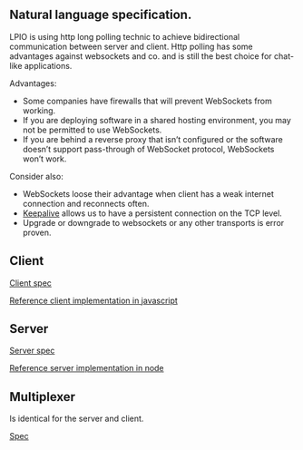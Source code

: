 ## Natural language specification.

LPIO is using http long polling technic to achieve bidirectional communication between server and client. Http polling has some advantages against websockets and co. and is still the best choice for chat-like applications.

Advantages:
- Some companies have firewalls that will prevent WebSockets from working.
- If you are deploying software in a shared hosting environment, you may not be permitted to use WebSockets.
- If you are behind a reverse proxy that isn’t configured or the software doesn’t support pass-through of WebSocket protocol, WebSockets won’t work.

Consider also:
- WebSockets loose their advantage when client has a weak internet connection and reconnects often.
- [Keepalive](https://en.wikipedia.org/wiki/Keepalive) allows us to have a persistent connection on the TCP level.
- Upgrade or downgrade to websockets or any other transports is error proven.

## Client

[Client spec](./client.md)

[Reference client implementation in javascript](https://github.com/lpio/client-js)

## Server

[Server spec](./server.md)

[Reference server implementation in node](https://github.com/lpio/server-node)

## Multiplexer

Is identical for the server and client.

[Spec](./multiplexer.md)